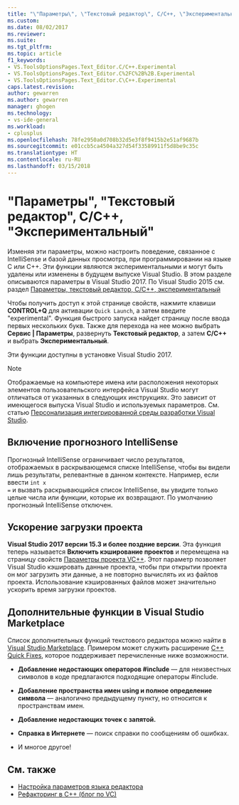 ```yaml
---
title: "\"Параметры\", \"Текстовый редактор\", C/C++, \"Экспериментальный\" | Документы Майкрософт"
ms.custom: 
ms.date: 08/02/2017
ms.reviewer: 
ms.suite: 
ms.tgt_pltfrm: 
ms.topic: article
f1_keywords:
- VS.ToolsOptionsPages.Text_Editor.C/C++.Experimental
- VS.ToolsOptionsPages.Text_Editor.C%2FC%2B%2B.Experimental
- VS.ToolsOptionsPages.Text_Editor.C\C++.Experimental
caps.latest.revision: 
author: gewarren
ms.author: gewarren
manager: ghogen
ms.technology:
- vs-ide-general
ms.workload:
- cplusplus
ms.openlocfilehash: 78fe2950a0d708b32d5e3f8f9415b2e51af9687b
ms.sourcegitcommit: e01ccb5ca4504a327d54f33589911f5d8be9c35c
ms.translationtype: HT
ms.contentlocale: ru-RU
ms.lasthandoff: 03/15/2018
---
```

# <a name="options-text-editor-cc-experimental"></a>"Параметры", "Текстовый редактор", C/C++, "Экспериментальный"

Изменяя эти параметры, можно настроить поведение, связанное с IntelliSense и базой данных просмотра, при программировании на языке C или C++. Эти функции являются экспериментальными и могут быть удалены или изменены в будущем выпуске Visual Studio. В этом разделе описываются параметры в Visual Studio 2017. По Visual Studio 2015 см. раздел [Параметры, текстовый редактор, C/C++, экспериментальный](https://msdn.microsoft.com/library/mt591979.aspx)

Чтобы получить доступ к этой странице свойств, нажмите клавиши **CONTROL+Q** для активации `Quick Launch`, а затем введите "experimental". Функция быстрого запуска найдет страницу после ввода первых нескольких букв. Также для перехода на нее можно выбрать **Сервис | Параметры**, развернуть **Текстовый редактор**, а затем **C/C++** и выбрать **Экспериментальный**.

Эти функции доступны в установке Visual Studio 2017.

> [!NOTE]
> Отображаемые на компьютере имена или расположения некоторых элементов пользовательского интерфейса Visual Studio могут отличаться от указанных в следующих инструкциях. Это зависит от имеющегося выпуска Visual Studio и используемых параметров. См. статью [Персонализация интегрированной среды разработки Visual Studio](../../ide/personalizing-the-visual-studio-ide.md).

## <a name="enable-predictive-intellisense"></a>Включение прогнозного IntelliSense

Прогнозный IntelliSense ограничивает число результатов, отображаемых в раскрывающемся списке IntelliSense, чтобы вы видели лишь результаты, релевантные в данном контексте. Например, если ввести <code>int x =</code> и вызвать раскрывающийся список IntelliSense, вы увидите только целые числа или функции, которые их возвращают. По умолчанию прогнозный IntelliSense отключен.

## <a name="enable-faster-project-load"></a>Ускорение загрузки проекта

**Visual Studio 2017 версии 15.3 и более поздние версии**. Эта функция теперь называется **Включить кэширование проектов** и перемещена на страницу свойств [Параметры проекта VC++](vcpp-project-settings-projects-and-solutions-options-dialog-box.md).
Этот параметр позволяет Visual Studio кэшировать данные проекта, чтобы при открытии проекта он мог загрузить эти данные, а не повторно вычислять их из файлов проекта. Использование кэшированных файлов может значительно ускорить время загрузки проектов.

## <a name="additional-features-in-the-visual-studio-marketplace"></a>Дополнительные функции в Visual Studio Marketplace

Список дополнительных функций текстового редактора можно найти в [Visual Studio Marketplace](https://marketplace.visualstudio.com/search?target=VS&category=Tools&vsVersion=&subCategory=All&sortBy=Downloads). Примером может служить расширение [C++ Quick Fixes](https://marketplace.visualstudio.com/items?itemName=VisualCppDevLabs.CQuickFixes2017), которое поддерживает перечисленные ниже возможности.

- **Добавление недостающих операторов #include** — для неизвестных символов в коде предлагаются подходящие операторы #include.

- **Добавление пространства имен using и полное определение символа** — аналогично предыдущему пункту, но относится к пространствам имен.

- **Добавление недостающих точек с запятой.**

- **Справка в Интернете** — поиск справки по сообщениям об ошибках.

- И многое другое!

## <a name="see-also"></a>См. также

- [Настройка параметров языка редактора](../../ide/reference/setting-language-specific-editor-options.md)
- [Рефакторинг в C++ (блог по VC)](http://blogs.msdn.com/b/vcblog/archive/2014/11/14/all-about-c-refactoring-in-visual-studio-2015-preview.aspx)
